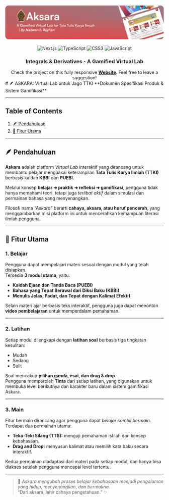 <div align="center">
  <br />
    <a href="https://intrive.space" target="_blank">
      <img src="./public/HeaderGithub.png" alt="Askara Banner" />
    </a>
  <br />

  <br>
  <div>
    <img src="https://img.shields.io/badge/next.js-%23000000.svg?style=for-the-badge&logo=next.js&logoColor=white" alt="Next.js" />
    <img src="https://img.shields.io/badge/typescript-%23007ACC.svg?style=for-the-badge&logo=typescript&logoColor=white" alt="TypeScript" />
    <img src="https://img.shields.io/badge/css3-%231572B6.svg?style=for-the-badge&logo=css3&logoColor=white" alt="CSS3" />
    <img src="https://img.shields.io/badge/javascript-%23323330.svg?style=for-the-badge&logo=javascript&logoColor=%23F7DF1E" alt="JavaScript" />
  </div>

  <h3 align="center">Integrals & Derivatives - A Gamified Virtual Lab</h3>

   <div align="center">
     Check the project on this fully responsive <a href="https://integrals-and-derivatives.vercel.app" target="_blank"><b>Website</b></a>. Feel free to leave a suggestion!
    </div>
</div>
# 🪶 ASKARA: Virtual Lab untuk Jago TTKI  
**Dokumen Spesifikasi Produk & Sistem Gamifikasi**

---

## Table of Contents
1. [🪶 Pendahuluan](#-pendahuluan)
2. [🧩 Fitur Utama](#-fitur-utama)

---

## 🪶 Pendahuluan

**Askara** adalah platform *Virtual Lab* interaktif yang dirancang untuk membantu pelajar menguasai keterampilan **Tata Tulis Karya Ilmiah (TTKI)** berbasis kaidah **KBBI** dan **PUEBI**.  

Melalui konsep **belajar ➜ praktik ➜ refleksi ➜ gamifikasi**, pengguna tidak hanya memahami teori, tetapi juga *terlibat aktif* dalam simulasi dan permainan bahasa yang menyenangkan.

Filosofi nama *“Askara”* berarti **cahaya, aksara, atau huruf pencerah**, yang menggambarkan misi platform ini untuk mencerahkan kemampuan literasi ilmiah pengguna.

---

## 🧩 Fitur Utama

### 1. Belajar  
Pengguna dapat mempelajari materi sesuai dengan modul yang telah disiapkan.  
Tersedia **3 modul utama**, yaitu:
- **Kaidah Ejaan dan Tanda Baca (PUEBI)**  
- **Bahasa yang Tepat Berawal dari Diksi Baku (KBBI)**  
- **Menulis Jelas, Padat, dan Tepat dengan Kalimat Efektif**  

Selain materi ajar berbasis teks interaktif, pengguna juga dapat menonton **video pembelajaran** untuk memperdalam pemahaman.

---

### 2. Latihan  
Setiap modul dilengkapi dengan **latihan soal** berbasis tiga tingkatan kesulitan:
- Mudah  
- Sedang  
- Sulit  

Soal mencakup **pilihan ganda, esai, dan drag & drop**.  
Pengguna memperoleh **Tinta** dari setiap latihan, yang digunakan untuk membuka level berikutnya dan karakter baru dalam sistem gamifikasi Askara.

---

### 3. Main  
Fitur bermain dirancang agar pengguna dapat *belajar sambil bermain*.  
Terdapat dua permainan utama:  
- **Teka-Teki Silang (TTS):** menguji pemahaman istilah dan konsep kebahasaan.  
- **Drag and Drop:** menyusun kalimat atau memilih kata baku secara interaktif.  

Kedua permainan diadaptasi dari materi pada setiap modul, dan hanya bisa diakses setelah pengguna mencapai level tertentu.  

---

> 🌟 *Askara mengubah proses belajar kebahasaan menjadi pengalaman yang hidup, menyenangkan, dan bermakna.*  
> “Dari aksara, lahir cahaya pengetahuan.” ✨
